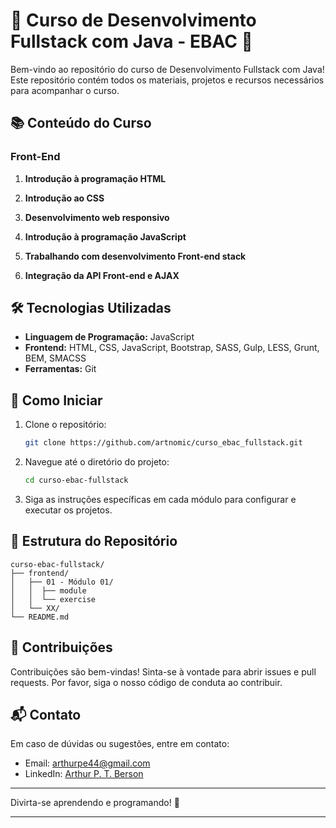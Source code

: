 # 🌟 Curso de Desenvolvimento Fullstack com Java - EBAC 🌟

Bem-vindo ao repositório do curso de Desenvolvimento Fullstack com Java! Este repositório contém todos os materiais, projetos e recursos necessários para acompanhar o curso.

## 📚 Conteúdo do Curso

### Front-End 

1. **Introdução à programação HTML** 

2. **Introdução ao CSS**

3. **Desenvolvimento web responsivo**

4. **Introdução à programação JavaScript**

5. **Trabalhando com desenvolvimento Front-end stack**

6. **Integração da API Front-end e AJAX**


## 🛠️ Tecnologias Utilizadas

- **Linguagem de Programação:** JavaScript
- **Frontend:** HTML, CSS, JavaScript, Bootstrap, SASS, Gulp, LESS, Grunt, BEM, SMACSS
- **Ferramentas:** Git

## 🚀 Como Iniciar

1. Clone o repositório:
   ```sh
   git clone https://github.com/artnomic/curso_ebac_fullstack.git
   ```
2. Navegue até o diretório do projeto:
   ```sh
   cd curso-ebac-fullstack
   ```
3. Siga as instruções específicas em cada módulo para configurar e executar os projetos.

## 📄 Estrutura do Repositório

```
curso-ebac-fullstack/
├── frontend/
│   ├── 01 - Módulo 01/
│   │  ├── module
│   │  └── exercise
│   └── XX/
└── README.md
```

## 📢 Contribuições

Contribuições são bem-vindas! Sinta-se à vontade para abrir issues e pull requests. Por favor, siga o nosso código de conduta ao contribuir.

## 📬 Contato

Em caso de dúvidas ou sugestões, entre em contato:

- Email: [arthurpe44@gmail.com](mailto:arthurpe44@gmail.com)
- LinkedIn: [Arthur P. T. Berson](https://www.linkedin.com/in/artnomic/)

---

Divirta-se aprendendo e programando! 🎉

---